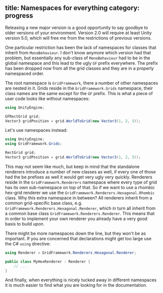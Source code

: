 title: Namespaces for everything
category: progress
---

Releasing a new major  version is a good  opportunity to  say goodbye  to older
versions of your environment.  Version 2.0 will require at  least Unity version
5.0, which will free me from the restrictions of previous versions.

One particular  restriction has  been the  lack of namespaces for  classes that
inherit  from  `MonoBehaviour`.  I don't  know anymore  which version  had that
problem,  but essentially any  sub-class of  `MonoBehaviour` had to  be in  the
global namespace and  this lead to the ugly `GF` prefix everywhere.  The prefix
has been dropped  now from all  the grid  classes and  they are  in a  properly
namespaced order.

The root namespace is `GridFramework`,  there a number of  other namespaces are
nested in it.  Grids reside in the `GridFramework.Grids` namespace, their class
names are the  same except for the  `GF` prefix.  This is what a  piece of user
code looks like without namespaces:

~~~cs
using UnityEngine;

GFRectGrid grid;
Vector3 gridPosition = grid.WorldToGrid(new Vector3(1, 2, 3));
~~~

Let's use namespaces instead:

~~~cs
using UnityEngine;
using GridFramework.Grids;

RectGrid grid;
Vector3 gridPosition = grid.WorldToGrid(new Vector3(1, 2, 3));
~~~

This may not  seem like much,  but keep in  mind that the  standalone renderers
introduce a number  of new classes  as well,  if every one  of those had the be
prefixes as well it would get very ugly very quickly.  Renderers reside  in the
`GridFramework.Renderers`  namespace  where  every  type of  grid  has its  own
sub-namespace on top of that.  So if we want to use a rhombic hex-grid renderer
we use the  `GridFramework.Renderers.Hexagonal.Rhombic` class.  Why this  extra
namespace in between?  All renderers  inherit from  a common grid-specific base
class,  e.g.  `GridFramework.Renderers.Hexagonal.Renderer`,  which in  turn all
inherit from a common base class `GridFramework.Renderers.Renderer`. This means
that in order to implement your own renderer you already have a very good basis
to build upon.

There might be more  namespaces down the line,  but they won't be as important.
If you are concerned that  declarations might get  too large use the C# `using`
directive:

~~~cs
using Renderer = GridFramework.Renderers.Hexagonal.Renderer;

public class MyHexRenderer : Renderer {
    // ...
}
~~~

And finally,  when everything is nicely  tucked away in different namespaces it
is much easier to find what you are looking for in the documentation.
